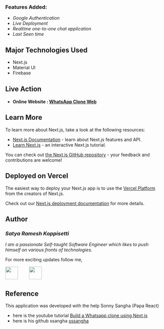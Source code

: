 ### Features Added:
* *Google Authentication*
* *Live Deployment*
* *Realtime one-to-one chat application*
* *Last Seen time*

## Major Technologies Used
- Next.js
- Material UI
- Firebase
## Live Action

* #### Online Website : <a href="https://whatsapp-project.vercel.app/">WhatsApp Clone Web</a>

## Learn More

To learn more about Next.js, take a look at the following resources:

- [Next.js Documentation](https://nextjs.org/docs) - learn about Next.js features and API.
- [Learn Next.js](https://nextjs.org/learn) - an interactive Next.js tutorial.

You can check out [the Next.js GitHub repository](https://github.com/vercel/next.js/) - your feedback and contributions are welcome!

## Deployed on Vercel

The easiest way to deploy your Next.js app is to use the [Vercel Platform](https://vercel.com/new?utm_medium=default-template&filter=next.js&utm_source=create-next-app&utm_campaign=create-next-app-readme) from the creators of Next.js.

Check out our [Next.js deployment documentation](https://nextjs.org/docs/deployment) for more details.

## Author

### *Satya Ramesh Koppisetti*
*I am a passionate Self-taught Software Engineer which likes to push himself on various fronts of technologies.*  

For more exciting updates follow me,

<a href="https://www.linkedin.com/in/rameshjr/" target="_blank"><img src="https://github.com/yuvraj24/LiveSmashBar/blob/master/images/linkedin.png" width="40" height="40"></a>&nbsp;&nbsp;&nbsp;&nbsp;&nbsp;&nbsp;&nbsp;&nbsp;&nbsp;<a href="https://github.com/rameshkoppisetti" target="_blank"><img src="https://github.com/yuvraj24/LiveSmashBar/blob/master/images/github.png" height="40"></a>

## Reference
This application was developed with the help  Sonny Sangha (Papa React)
- here is the youtube tutorial [Build a Whatsapp clone using Next.js](https://youtu.be/svlEVg0To_c)
- here is his github ssangha [sssangha](https://github.com/sonnysangha)

